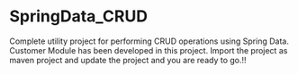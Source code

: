 # SpringData_CRUD
Complete utility project for performing CRUD operations using Spring Data.
Customer Module has been developed in this project.
Import the project as maven project and update the project and you are ready to go.!!
